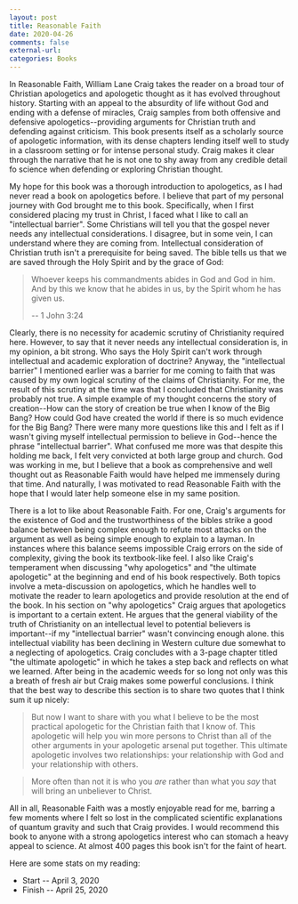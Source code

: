 ```yaml
---
layout: post
title: Reasonable Faith
date: 2020-04-26
comments: false
external-url:
categories: Books
---
```


In Reasonable Faith, William Lane Craig takes the reader on a broad tour of Christian apologetics and apologetic thought as it has evolved throughout history. Starting with an appeal to the absurdity of life without God and ending with a defense of miracles, Craig samples from both offensive and defensive apologetics--providing arguments for Christian truth and defending against criticism. This book presents itself as a scholarly source of apologetic information, with its dense chapters lending itself well to study in a classroom setting or for intense personal study. Craig makes it clear through the narrative that he is not one to shy away from any credible detail fo science when defending or exploring Christian thought.

My hope for this book was a thorough introduction to apologetics, as I had never read a book on apologetics before. I believe that part of my personal journey with God brought me to this book. Specifically, when I first considered placing my trust in Christ, I faced what I like to call an "intellectual barrier". Some Christians will tell you that the gospel never needs any intellectual considerations. I disagree, but in some vein, I can understand where they are coming from. Intellectual consideration of Christian truth isn't a prerequisite for being saved. The bible tells us that we are saved through the Holy Spirit and by the grace of God:

> Whoever keeps his commandments abides in God and God in him. And by this we know that he abides in us, by the Spirit whom he has given us.
>
> -- 1 John 3:24

Clearly, there is no necessity for academic scrutiny of Christianity required here. However, to say that it never needs any intellectual consideration is, in my opinion, a bit strong. Who says the Holy Spirit can't work through intellectual and academic exploration of doctrine? Anyway, the "intellectual barrier" I mentioned earlier was a barrier for me coming to faith that was caused by my own logical scrutiny of the claims of Christianity. For me, the result of this scrutiny at the time was that I concluded that Christianity was probably not true. A simple example of my thought concerns the story of creation--How can the story of creation be true when I know of the Big Bang? How could God have created the world if there is so much evidence for the Big Bang? There were many more questions like this and I felt as if I wasn't giving myself intellectual permission to believe in God--hence the phrase "intellectual barrier". What confused me more was that despite this holding me back, I felt very convicted at both large group and church. God was working in me, but I believe that a book as comprehensive and well thought out as Reasonable Faith would have helped me immensely during that time. And naturally, I was motivated to read Reasonable Faith with the hope that I would later help someone else in my same position.

There is a lot to like about Reasonable Faith. For one, Craig's arguments for the existence of God and the trustworthiness of the bibles strike a good balance between being complex enough to refute most attacks on the argument as well as being simple enough to explain to a layman. In instances where this balance seems impossible Craig errors on the side of complexity, giving the book its textbook-like feel. I also like Craig's temperament when discussing "why apologetics" and "the ultimate apologetic" at the beginning and end of his book respectively. Both topics involve a meta-discussion on apologetics, which he handles well to motivate the reader to learn apologetics and provide resolution at the end of the book. In his section on "why apologetics" Craig argues that apologetics is important to a certain extent. He argues that the general viability of the truth of Christianity on an intellectual level to potential believers is important--if my "intellectual barrier" wasn't convincing enough alone. this intellectual viability has been declining in Western culture due somewhat to a neglecting of apologetics. Craig concludes with a 3-page chapter titled "the ultimate apologetic" in which he takes a step back and reflects on what we learned. After being in the academic weeds for so long not only was this a breath of fresh air but Craig makes some powerful conclusions. I think that the best way to describe this section is to share two quotes that I think sum it up nicely:

> But now I want to share with you what I believe to be the most practical apologetic for the Christian faith that I know of. This apologetic will help you win more persons to Christ than all of the other arguments in your apologetic arsenal put together. This ultimate apologetic involves two relationships: your relationship with God and your relationship with others.

> More often than not it is who you *are* rather than what you *say* that will bring an unbeliever to Christ.

All in all, Reasonable Faith was a mostly enjoyable read for me, barring a few moments where I felt so lost in the complicated scientific explanations of quantum gravity and such that Craig provides. I would recommend this book to anyone with a strong apologetics interest who can stomach a heavy appeal to science. At almost 400 pages this book isn't for the faint of heart.

Here are some stats on my reading:

- Start -- April 3, 2020
- Finish -- April 25, 2020